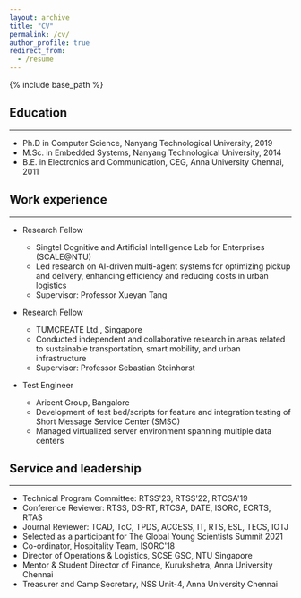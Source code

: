 ```yaml
---
layout: archive
title: "CV"
permalink: /cv/
author_profile: true
redirect_from:
  - /resume
---
```


{% include base_path %}

## Education
---
<!-- ====== -->
* Ph.D in Computer Science, Nanyang Technological University, 2019
* M.Sc. in Embedded Systems, Nanyang Technological University, 2014
* B.E. in Electronics and Communication, CEG, Anna University Chennai, 2011

## Work experience
---
<!-- ====== -->
* Research Fellow
  * Singtel Cognitive and Artificial Intelligence Lab for Enterprises (SCALE@NTU)
  * Led research on AI-driven multi-agent systems for optimizing pickup and delivery, enhancing efficiency and reducing costs in urban logistics
  * Supervisor: Professor Xueyan Tang

* Research Fellow
  * TUMCREATE Ltd., Singapore
  * Conducted independent and collaborative research in areas related to sustainable transportation, smart mobility, and urban infrastructure
  * Supervisor: Professor Sebastian Steinhorst

* Test Engineer
  * Aricent Group, Bangalore
  * Development of test bed/scripts for feature and integration testing of Short Message Service Center (SMSC)
  * Managed virtualized server environment spanning multiple data centers 

<!--
Skills
======
* Skill 1
* Skill 2
  * Sub-skill 2.1
  * Sub-skill 2.2
  * Sub-skill 2.3
* Skill 3


Publications
======
  <ul>{% for post in site.publications reversed %}
    {% include archive-single-cv.html %}
  {% endfor %}</ul>  
  
Talks
======
  <ul>{% for post in site.talks reversed %}
    {% include archive-single-talk-cv.html  %}
  {% endfor %}</ul>

Teaching
======
  <ul>{% for post in site.teaching reversed %}
    {% include archive-single-cv.html %}
  {% endfor %}</ul>
    -->
    
## Service and leadership
---
<!-- ====== -->
* Technical Program Committee: RTSS'23, RTSS'22, RTCSA'19
* Conference Reviewer: RTSS, DS-RT, RTCSA, DATE, ISORC, ECRTS, RTAS
* Journal Reviewer: TCAD, ToC, TPDS, ACCESS, IT, RTS, ESL, TECS, IOTJ
* Selected as a participant for The Global Young Scientists Summit 2021
* Co-ordinator, Hospitality Team, ISORC'18
* Director of Operations & Logistics, SCSE GSC, NTU Singapore
* Mentor & Student Director of Finance, Kurukshetra, Anna University Chennai
* Treasurer and Camp Secretary, NSS Unit-4, Anna University Chennai
